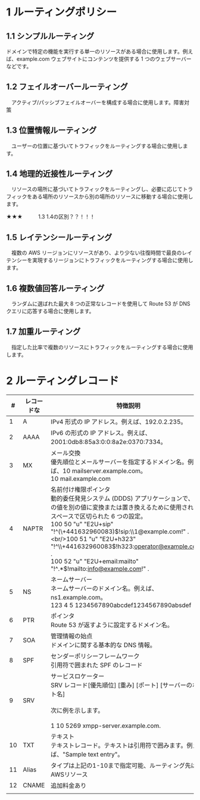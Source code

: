 # 1 ルーティングポリシー

## 1.1 シンプルルーティング

 ドメインで特定の機能を実行する単一のリソースがある場合に使用します。例えば、example.com ウェブサイトにコンテンツを提供する 1 つのウェブサーバーなどです。





## 1.2 フェイルオーバールーティング

　アクティブ/パッシブフェイルオーバーを構成する場合に使用します。障害対策

## 1.3 位置情報ルーティング

　ユーザーの位置に基づいてトラフィックをルーティングする場合に使用します。

## 1.4 地理的近接性ルーティング

　リソースの場所に基づいてトラフィックをルーティングし、必要に応じてトラフィックをある場所のリソースから別の場所のリソースに移動する場合に使用します。



★★★　　　1.3 1.4の区別？？！！！



## 1.5 レイテンシールーティング

　複数の AWS リージョンにリソースがあり、より少ない往復時間で最良のレイテンシーを実現するリージョンにトラフィックをルーティングする場合に使用します。

## 1.6 複数値回答ルーティング

　ランダムに選ばれた最大 8 つの正常なレコードを使用して Route 53 が DNS クエリに応答する場合に使用します。

## 1.7 加重ルーティング

　指定した比率で複数のリソースにトラフィックをルーティングする場合に使用します。











# 2 ルーティングレコード

| #    | レコードな | 特徴説明                                                     |
| ---- | ---------- | ------------------------------------------------------------ |
| 1    | A          | IPv4 形式の IP アドレス。例えば、192.0.2.235。               |
| 2    | AAAA       | IPv6 の形式の IP アドレス。例えば、2001:0db8:85a3:0:0:8a2e:0370:7334。 |
| 3    | MX         | メール交換<br/>優先順位とメールサーバーを指定するドメイン名。例えば、10 mailserver.example.com。<br>10 mail.example.com |
| 4    | NAPTR      | 名前付け権限ポインタ<br/>動的委任発見システム (DDDS) アプリケーションで、1 つの値を別の値に変換または置き換えるために使用される、スペースで区切られた 6 つの設定。<br>100 50 "u" "E2U+sip" "!^(\\+441632960083)$!sip:\\1@example.com!" .<br/>100 51 "u" "E2U+h323" "!^\\+441632960083$!h323:operator@example.com!" .<br/>100 52 "u" "E2U+email:mailto" "!^.*$!mailto:info@example.com!" . |
| 5    | NS         | ネームサーバー<br/>ネームサーバーのドメイン名。例えば、ns1.example.com。<br>123 4 5 1234567890abcdef1234567890absdef |
| 6    | PTR        | ポインタ<br/>Route 53 が返すように設定するドメイン名。       |
| 7    | SOA        | 管理情報の始点<br/>ドメインに関する基本的な DNS 情報。       |
| 8    | SPF        | センダーポリシーフレームワーク<br/>引用符で囲まれた SPF のレコード |
| 9    | SRV        | サービスロケーター<br/>SRV レコード[優先順位] [重み] [ポート] [サーバーのホスト名]<br/><br/>次に例を示します。<br/><br/>1 10 5269 xmpp-server.example.com. |
| 10   | TXT        | テキスト<br/>テキストレコード。テキストは引用符で囲みます。例えば、"Sample text entry"。 |
| 11   | Alias      | タイプは上記の1-10まで指定可能、ルーティング先はAWSリソース  |
| 12   | CNAME      | 追加料金あり                                                 |
|      |            |                                                              |

